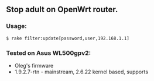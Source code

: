 ## Stop adult on OpenWrt router.

### Usage:
    $ rake filter:update[password,user,192.168.1.1]

### Tested on Asus WL500gpv2:

- Oleg's firmware
- 1.9.2.7-rtn - mainstream, 2.6.22 kernel based, supports
